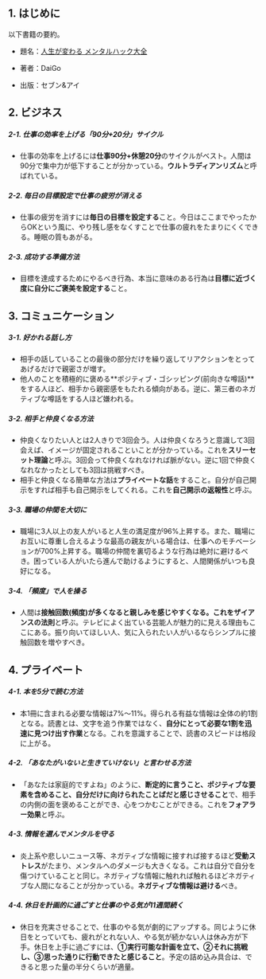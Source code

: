 ## 1. はじめに

以下書籍の要約。

- 題名：[人生が変わる メンタルハック大全](https://www.amazon.co.jp/%E4%BA%BA%E7%94%9F%E3%81%8C%E5%A4%89%E3%82%8F%E3%82%8B-%E3%83%A1%E3%83%B3%E3%82%BF%E3%83%AB%E3%83%8F%E3%83%83%E3%82%AF%E5%A4%A7%E5%85%A8-%E3%83%A1%E3%83%B3%E3%82%BF%E3%83%AA%E3%82%B9%E3%83%88DaiGo/dp/4860087895/ref=sr_1_1?ie=UTF8&qid=1548591494&sr=8-1) 

- 著者：DaiGo
- 出版：セブン&アイ


## 2. ビジネス

##### 2-1. 仕事の効率を上げる「90分+20分」サイクル
- 仕事の効率を上げるには**仕事90分+休憩20分**のサイクルがベスト。人間は90分で集中力が低下することが分かっている。**ウルトラディアンリズム**と呼ばれている。

##### 2-2. 毎日の目標設定で仕事の疲労が消える
- 仕事の疲労を消すには**毎日の目標を設定する**こと。今日はここまでやったからOKという風に、やり残し感をなくすことで仕事の疲れをたまりにくくできる。睡眠の質もあがる。

##### 2-3. 成功する準備方法
- 目標を達成するためにやるべき行為、本当に意味のある行為は**目標に近づく度に自分にご褒美を設定する**こと。

## 3. コミュニケーション

##### 3-1. 好かれる話し方
- 相手の話していることの最後の部分だけを繰り返してリアクションをとってあげるだけで親密さが増す。
- 他人のことを積極的に褒める**ポジティブ・ゴシッピング(前向きな噂話)**をする人ほど、相手から親密感をもたれる傾向がある。逆に、第三者のネガティブな噂話をする人ほど嫌われる。

##### 3-2. 相手と仲良くなる方法
- 仲良くなりたい人とは2人きりで3回会う。人は仲良くなろうと意識して3回会えば、イメージが固定されることいことが分かっている。これを**スリーセット理論**と呼ぶ。3回会って仲良くなれなければ脈がない。逆に1回で仲良くなれなかったとしても3回は挑戦すべき。
- 相手と仲良くなる簡単な方法は**プライベートな話**をすること。自分が自己開示をすれば相手も自己開示をしてくれる。これを**自己開示の返報性**と呼ぶ。

##### 3-3. 職場の仲間を大切に
- 職場に3人以上の友人がいると人生の満足度が96%上昇する。また、職場にお互いに尊重し合えるような最高の親友がいる場合は、仕事へのモチベーションが700%上昇する。職場の仲間を裏切るような行為は絶対に避けるべき。困っている人がいたら進んで助けるようにすると、人間関係がいつも良好になる。

##### 3-4. 「頻度」で人を操る
- 人間は**接触回数(頻度)**が多くなると親しみを感じやすくなる。これを**ザイアンスの法則**と呼ぶ。テレビによく出ている芸能人が魅力的に見える理由もここにある。振り向いてほしい人、気に入られたい人がいるならシンプルに接触回数を増やすべき。

## 4. プライベート

##### 4-1. 本を5分で読む方法
- 本1冊に含まれる必要な情報は7%～11%。得られる有益な情報は全体の約1割となる。読書とは、文字を追う作業ではなく、**自分にとって必要な1割を迅速に見つけ出す作業**となる。これを意識することで、読書のスピードは格段に上がる。

##### 4-2. 「あなたがいないと生きていけない」と言わせる方法
- 「あなたは家庭的ですよね」のように、**断定的に言うこと、ポジティブな要素を含めること、自分だけに向けられたことばだと感じさせること**で、相手の内側の面を褒めることができ、心をつかむことができる。これを**フォアラー効果**と呼ぶ。

##### 4-3. 情報を選んでメンタルを守る
- 炎上系や悲しいニュース等、ネガティブな情報に接すれば接するほど**受動ストレス**がたまり、メンタルへのダメージも大きくなる。これは自分で自分を傷つけていることと同じ。ネガティブな情報に触れれば触れるほどネガティブな人間になることが分かっている。**ネガティブな情報は避ける**べき。

##### 4-4. 休日を計画的に過ごすと仕事のやる気が11週間続く
- 休日を充実させることで、仕事のやる気が劇的にアップする。同じように休日をとっていても、疲れがとれない人、やる気が続かない人は休み方が下手。休日を上手に過ごすには、**①実行可能な計画を立て、②それに挑戦し、③思った通りに行動できたと感じること**。予定の詰め込み具合は、できると思った量の半分くらいが適量。
